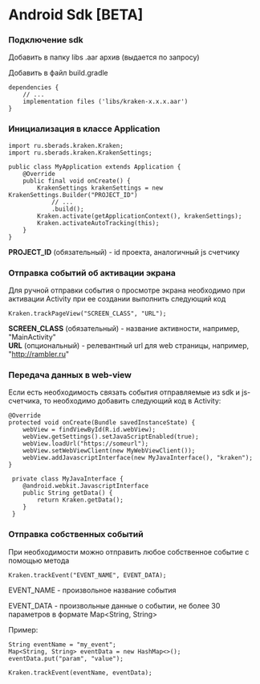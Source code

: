 # Android Sdk \[BETA]

### Подключение sdk

Добавить в папку libs .aar архив (выдается по запросу)

Добавить в файл build.gradle&#x20;

```
dependencies {
    // ...
    implementation files ('libs/kraken-x.x.x.aar')
}
```

### Инициализация в классе Application

```
import ru.sberads.kraken.Kraken;
import ru.sberads.kraken.KrakenSettings;

public class MyApplication extends Application {
    @Override
    public final void onCreate() {
        KrakenSettings krakenSettings = new KrakenSettings.Builder("PROJECT_ID")
            // ...
            .build();
        Kraken.activate(getApplicationContext(), krakenSettings);
        Kraken.activateAutoTracking(this);
    }
}
```

**PROJECT\_ID** (обязательный) - id проекта, аналогичный js счетчику

### Отправка событий об активации экрана

Для ручной отправки события о просмотре экрана необходимо при активации Activity при ее создании выполнить следующий код

```
Kraken.trackPageView("SCREEN_CLASS", "URL");
```

**SCREEN\_CLASS** (обязательный) - название активности, например, "MainActivity"\
**URL** (опциональный) - релевантный url для web страницы, например, "http://rambler.ru"

### Передача данных в web-view

Если есть необходимость связать события отправляемые из sdk и js-счетчика, то необходимо добавить следующий код в Activity:

```
@Override
protected void onCreate(Bundle savedInstanceState) {
    webView = findViewById(R.id.webView);
    webView.getSettings().setJavaScriptEnabled(true);
    webView.loadUrl("https://someurl");
    webView.setWebViewClient(new MyWebViewClient());
    webView.addJavascriptInterface(new MyJavaInterface(), "kraken");
}

 private class MyJavaInterface {
    @android.webkit.JavascriptInterface
    public String getData() {
        return Kraken.getData();
    }
 }
```

### Отправка собственных событий

При необходимости можно отправить любое собственное событие с помощью метода

```
Kraken.trackEvent("EVENT_NAME", EVENT_DATA);
```

EVENT\_NAME - произвольное название события

EVENT\_DATA - произвольные данные о событии, не более 30 параметров в формате Map\<String, String>

Пример:

```
String eventName = "my_event";
Map<String, String> eventData = new HashMap<>();
eventData.put("param", "value");

Kraken.trackEvent(eventName, eventData);
```
